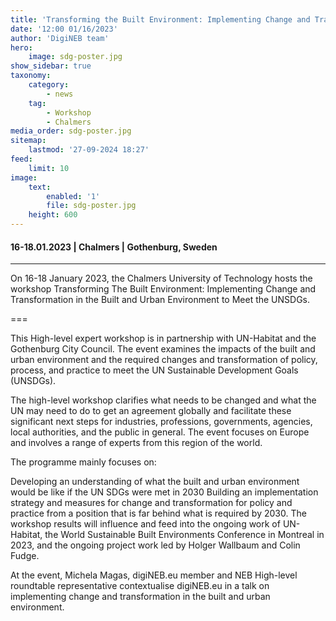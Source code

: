 ```yaml
---
title: 'Transforming the Built Environment: Implementing Change and Transformation in the Built and Urban Environment to Meet the UNSDGs - A High Level Expert Workshop'
date: '12:00 01/16/2023'
author: 'DigiNEB team'
hero:
    image: sdg-poster.jpg
show_sidebar: true
taxonomy:
    category:
        - news
    tag:
        - Workshop
        - Chalmers
media_order: sdg-poster.jpg
sitemap:
    lastmod: '27-09-2024 18:27'
feed:
    limit: 10
image:
    text:
        enabled: '1'
        file: sdg-poster.jpg
    height: 600
---
```


#### 16-18.01.2023 | Chalmers | Gothenburg, Sweden
***
On 16-18 January 2023, the Chalmers University of Technology hosts the workshop Transforming The Built Environment: Implementing Change and Transformation in the Built and Urban Environment to Meet the UNSDGs.

===

This High-level expert workshop is in partnership with UN-Habitat and the Gothenburg City Council. The event examines the impacts of the built and urban environment and the required changes and transformation of policy, process, and practice to meet the UN Sustainable Development Goals (UNSDGs).

The high-level workshop clarifies what needs to be changed and what the UN may need to do to get an agreement globally and facilitate these significant next steps for industries, professions, governments, agencies, local authorities, and the public in general. The event focuses on Europe and involves a range of experts from this region of the world.

The programme mainly focuses on:

Developing an understanding of what the built and urban environment would be like if the UN SDGs were met in 2030
Building an implementation strategy and measures for change and transformation for policy and practice from a position that is far behind what is required by 2030.
The workshop results will influence and feed into the ongoing work of UN-Habitat, the World Sustainable Built Environments Conference in Montreal in 2023, and the ongoing project work led by Holger Wallbaum and Colin Fudge.

At the event, Michela Magas, digiNEB.eu member and NEB High-level roundtable representative contextualise digiNEB.eu in a talk on implementing change and transformation in the built and urban environment.